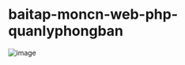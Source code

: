 # baitap-moncn-web-php-quanlyphongban
![image](https://user-images.githubusercontent.com/81563451/189480717-9fd0c898-2198-446d-b415-06324fbef3d3.png)
